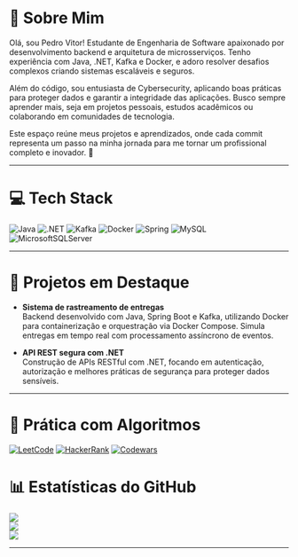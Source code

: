 # 💫 Sobre Mim
Olá, sou Pedro Vitor! Estudante de Engenharia de Software apaixonado por desenvolvimento backend e arquitetura de microsserviços. Tenho experiência com Java, .NET, Kafka e Docker, e adoro resolver desafios complexos criando sistemas escaláveis e seguros.

Além do código, sou entusiasta de Cybersecurity, aplicando boas práticas para proteger dados e garantir a integridade das aplicações. Busco sempre aprender mais, seja em projetos pessoais, estudos acadêmicos ou colaborando em comunidades de tecnologia.

Este espaço reúne meus projetos e aprendizados, onde cada commit representa um passo na minha jornada para me tornar um profissional completo e inovador. 🚀

---

# 💻 Tech Stack
![Java](https://img.shields.io/badge/java-%23ED8B00.svg?style=for-the-badge&logo=openjdk&logoColor=white) ![.NET](https://img.shields.io/badge/.NET-5C2D91?style=for-the-badge&logo=.net&logoColor=white) ![Kafka](https://img.shields.io/badge/apache_kafka-%2314354C.svg?style=for-the-badge&logo=apachekafka&logoColor=white) ![Docker](https://img.shields.io/badge/docker-%230db7ed.svg?style=for-the-badge&logo=docker&logoColor=white) ![Spring](https://img.shields.io/badge/spring-%236DB33F.svg?style=for-the-badge&logo=spring&logoColor=white) ![MySQL](https://img.shields.io/badge/mysql-%2300000f.svg?style=for-the-badge&logo=mysql&logoColor=white) ![MicrosoftSQLServer](https://img.shields.io/badge/Microsoft%20SQL%20Server-CC2927?style=for-the-badge&logo=microsoft%20sql%20server&logoColor=white)

---

# 🚀 Projetos em Destaque
- **Sistema de rastreamento de entregas**  
  Backend desenvolvido com Java, Spring Boot e Kafka, utilizando Docker para containerização e orquestração via Docker Compose. Simula entregas em tempo real com processamento assíncrono de eventos.

- **API REST segura com .NET**  
  Construção de APIs RESTful com .NET, focando em autenticação, autorização e melhores práticas de segurança para proteger dados sensíveis.

---

# 🧠 Prática com Algoritmos
[![LeetCode](https://img.shields.io/badge/LeetCode-FFA116?style=flat-square&logo=leetcode&logoColor=black)](https://leetcode.com/u/pedruuv/)  [![HackerRank](https://img.shields.io/badge/HackerRank-2EC866?style=flat-square&logo=HackerRank&logoColor=white)](https://www.hackerrank.com/profile/impedrovgurgel)  [![Codewars](https://img.shields.io/badge/Codewars-B1361E?style=flat-square&logo=codewars&logoColor=white)](https://www.codewars.com/users/pedruuv)

# 📊 Estatísticas do GitHub
![](https://github-readme-stats.vercel.app/api?username=pedruuv&theme=gotham&hide_border=false&include_all_commits=false&count_private=false)<br/>
![](https://github-readme-streak-stats.herokuapp.com/?user=pedruuv&theme=gotham&hide_border=false)<br/>
![](https://github-readme-stats.vercel.app/api/top-langs/?username=pedruuv&theme=gotham&hide_border=false&include_all_commits=false&count_private=false&layout=compact)

---

